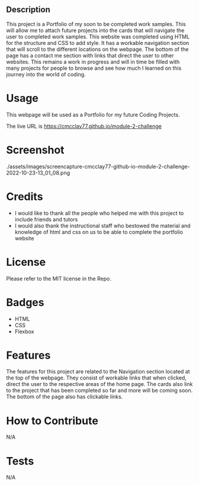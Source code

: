 ## Description

This project is a Portfolio of my soon to be completed work samples. This will allow me to attach future projects into the cards that will navigate the user to completed work samples.  This website was completed using HTML for the structure and CSS to add style.  It has a workable navigation section that will scroll to the different locations on the webpage.  The bottom of the page has a contact me section with links that direct the user to other websites.  This remains a work in progress and will in time be filled with many projects for people to browse and see how much I learned on this journey into the world of coding. 

# Usage

This webpage will be used as a Portfolio for my future Coding Projects.

The live URL is https://cmcclay77.github.io/module-2-challenge

# Screenshot

./assets/images/screencapture-cmcclay77-github-io-module-2-challenge-2022-10-23-13_01_08.png

# Credits

* I would like to thank all the people who helped me with this project to include friends and tutors
* I would also thank the instructional staff who bestowed the material and knowledge of html and css on us to be able to complete the portfolio website

# License

Please refer to the MIT license in the Repo.

# Badges

* HTML
* CSS
* Flexbox

# Features

The features for this project are related to the Navigation section located at the top of the webpage. They consist of workable links that when clicked, direct the user to the respective areas of the home page.  The cards also link to the project that has been completed so far and more will be coming soon.  The bottom of the page also has clickable links.

# How to Contribute

N/A 

# Tests

N/A 
